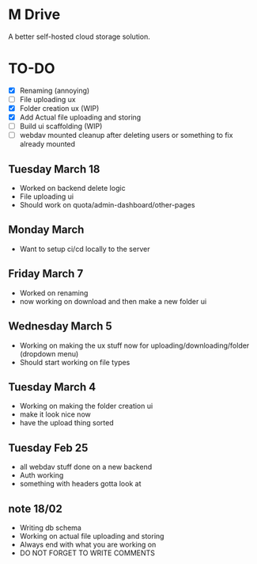 # M Drive

A better self-hosted cloud storage solution.

# TO-DO

- [x] Renaming (annoying)
- [ ] File uploading ux
- [x] Folder creation ux (WIP)
- [x] Add Actual file uploading and storing
- [ ] Build ui scaffolding (WIP)
- [ ] webdav mounted cleanup after deleting users or something to fix already mounted

## Tuesday March 18

- Worked on backend delete logic
- File uploading ui
- Should work on quota/admin-dashboard/other-pages

## Monday March

- Want to setup ci/cd locally to the server

## Friday March 7

- Worked on renaming
- now working on download and then make a new folder ui

## Wednesday March 5

- Working on making the ux stuff now for uploading/downloading/folder (dropdown menu)
- Should start working on file types

## Tuesday March 4

- Working on making the folder creation ui
- make it look nice now
- have the upload thing sorted

## Tuesday Feb 25

- all webdav stuff done on a new backend
- Auth working
- something with headers gotta look at

## note 18/02

- Writing db schema
- Working on actual file uploading and storing
- Always end with what you are working on
- DO NOT FORGET TO WRITE COMMENTS
